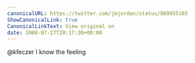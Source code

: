 ```yaml
---
canonicalURL: https://twitter.com/jmjordan/status/869955165
ShowCanonicalLink: true
CanonicalLinkText: View original on
date: 2008-07-27T20:17:30+00:00
---
```

@kfeczer I know the feeling